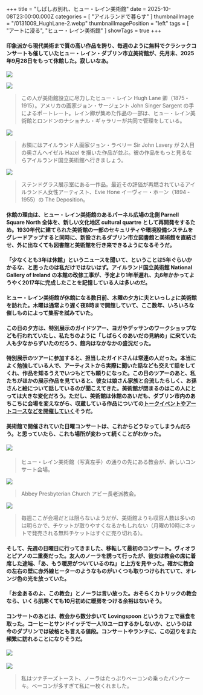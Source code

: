 +++
title = "しばしお別れ、ヒュー・レイン美術館"
date = 2025-10-08T23:00:00.000Z
categories = [ "アイルランドで暮らす" ]
thumbnailImage = "/0131009_HughLane-2.webp"
thumbnailImagePosition = "left"
tags = [ "アートに浸る", "ヒュー・レイン美術館" ]
showTags = true
+++

#### 印象派から現代美術まで質の高い作品を誇り、毎週のように無料でクラシックコンサートも催していたヒュー・レイン・ダブリン市立美術館が、先月末、2025年9月28日をもって休館した。寂しいなあ。

<!--more-->

![](/0131009_HughLane-2.webp)

![](/0131009_HughLane-3.webp)

> この人が美術館設立に尽力したヒュー・レイン Hugh Lane 卿（1875 ‐ 1915）。アメリカの画家ジョン・サージェント John Singer Sargent の手によるポートレート。レイン卿が集めた作品の一部は、ヒュー・レイン美術館とロンドンのナショナル・ギャラリーが共同で管理をしている。

![](/0131009_HughLane-4.webp)

> お隣にはアイルランド人画家ジョン・ラベリー Sir John Lavery が 2人目の奥さんヘイゼル Hazel を描いた作品が並ぶ。彼の作品をもっと見るならアイルランド国立美術館へ行きましょう。

![](/0131009_HughLane-5.webp)

> ステンドグラス展示室にある一作品。最近その評価が再燃されているアイルランド人女性アーティスト、Evie Hone イーヴィー・ホーン（1894 ‐ 1955）の The Deposition。

#### 休館の理由は、ヒュー・レイン美術館のあるパーネル広場の北側 Parnell Square North 全体を、新しい文化地区 cultural quartre として再開発をするため。1930年代に建てられた美術館の一部のセキュリティや環境設備システムをグレードアップすると同時に、新設されるダブリン市立図書館と美術館を直結させ、外に出なくても図書館と美術館を行き来できるようになるそうだ。

#### 「少なくとも3年は休館」というニュースを聞いて、ということは5年ぐらいかかるな、と思ったのは私だけではないはず。アイルランド国立美術館 National Gallery of Ireland の本館の改修工事が、予定より1年半遅れ、丸6年かかってようやく2017年に完成したことを記憶している人は多いのだ。

#### ヒュー・レイン美術館が休館になる数日前、木曜の夕方に夫といっしょに美術館を訪れた。木曜は通常より遅く夜8時まで開館していて、ここ数年、いろいろな催しものによって集客を試みていた。

#### この日の夕方は、特別展示のガイドツアー、ヨガやデッサンのワークショップなども行われていたし、私たちのように「しばらくのあいだの見納め」に来ていた人も少なからずいたのだろう、館内はなかなかの盛況だった。

#### 特別展示のツアーに参加すると、担当したガイドさんは常連の人だった。本当によく勉強している人で、アーティストから実際に聞いた話なども交えて話をしてくれ、作品を知るうえでいつもとても頼りになった。この日のツアーのあと、私たちがほかの展示作品を見ていると、彼女は娘さん家族と合流したらしく、お孫さんと絵について話しているのが聞こえてきた。美術館が閉まるのはこの人にとっては大きな変化だろう。ただし、美術館は休館のあいだも、ダブリン市内のあちこちに会場を変えながら、収蔵している作品についての[トークイベントやアートコースなどを開催していく](https://hughlane.ie/whats-on/)そうだ。

#### 美術館で開催されていた日曜コンサートは、これからどうなってしまうんだろう。と思っていたら、これも場所が変わって続くことがわかった。

#### ![](/0131009_HughLane-1.webp)

> ヒュー・レイン美術館（写真左手）の通りの先にある教会が、新しいコンサート会場。

![](/0131009_HughLane-9.webp)

> Abbey Presbyterian Church アビー長老派教会。

![](/0131009_HughLane-8.webp)

> 毎週ここが会場だとは限らないようだが、美術館よりも収容人数は多いのは明らかで、チケットが取りやすくなるかもしれない（月曜の10時にネットで発売される無料チケットはすぐに売り切れる）。

#### そして、先週の日曜日に行ってきました、移転して最初のコンサート。ヴィオラとピアノの二重奏だった。友人のノーラを誘って行ったが、彼女は教会の席に着席した途端、「あ、もう暖房がついているのね」と上方を見やった。確かに教会の左右の壁に赤外線ヒーターのようなものがいくつも取りつけられていて、オレンジ色の光を放っていた。

#### 「お金あるのよ、この教会」とノーラは言い放った。おそらくカトリックの教会なら、いくら肌寒くても10月初めに暖房をつける余裕はないそう。

#### コンサートのあとは、教会から数分歩いて Lovingspoon というカフェで昼食を取った。コーヒーとサンドイッチで一人10ユーロするかしないか、というのは今のダブリンでは破格とも言える値段。コンサートやランチに、この辺りをまた頻繁に訪れることになりそうだ。

#### ![](/0131009_HughLane-7.webp)

![](/0131009_HughLane-6.webp)

> 私はツナチーズトースト、ノーラはたっぷりベーコンの乗ったパンケーキ。ベーコンが多すぎて私に一枚くれました。
